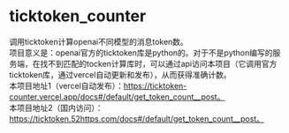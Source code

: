 # ticktoken_counter
调用ticktoken计算openai不同模型的消息token数。  
项目意义是：openai官方的ticktoken库是python的。对于不是python编写的服务端，在找不到匹配的tocken计算库时，可以通过api访问本项目（它调用官方ticktoken库，通过vercel自动更新和发布），从而获得准确计数。  
本项目地址1（vercel自动发布）：https://ticktoken-counter.vercel.app/docs#/default/get_token_count__post。  
本项目地址2（国内访问）：https://ticktoken.52https.com/docs#/default/get_token_count__post。  
